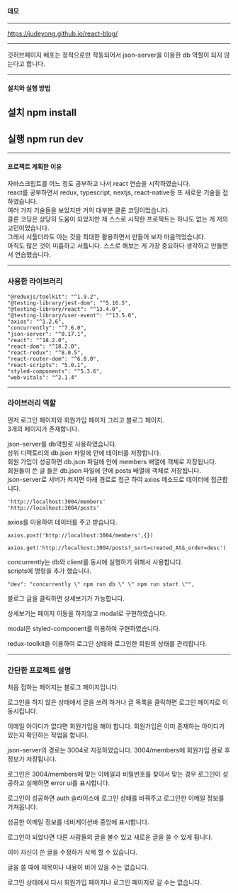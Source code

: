 #### 데모


-----


https://judeyong.github.io/react-blog/


-----


깃허브페이지 배포는 정적으로만 작동되어서 json-server을 이용한 db 역할이 되지 않는다고 합니다.


-----


#### 설치와 실행 방법


## 설치 npm install   
## 실행 npm run dev   


-----


#### 프로젝트 계획한 이유   
자바스크립트를 어느 정도 공부하고 나서 react 연습을 시작하였습니다.   
react를 공부하면서 redux, typescript, nextjs, react-native등 또 새로운 기술을 접하였습니다.   
여러 가지 기술들을 보았지만 거의 대부분 클론 코딩이었습니다.   
클론 코딩은 상당히 도움이 되었지만 제 스스로 시작한 프로젝트는 하나도 없는 게 저의 고민이었습니다.   
그래서 서툴더라도 아는 것을 최대한 활용하면서 만들어 보자 마음먹었습니다.   
아직도 많은 것이 미흡하고 서툽니다. 스스로 해보는 게 가장 중요하다 생각하고 만들면서 연습했습니다.   


-----


### 사용한 라이브러리   

    "@reduxjs/toolkit": "^1.9.2",   
    "@testing-library/jest-dom": "^5.16.5",    
    "@testing-library/react": "^13.4.0",    
    "@testing-library/user-event": "^13.5.0",    
    "axios": "^1.2.6",    
    "concurrently": "^7.6.0",    
    "json-server": "^0.17.1",    
    "react": "^18.2.0",    
    "react-dom": "^18.2.0",    
    "react-redux": "^8.0.5",    
    "react-router-dom": "^6.8.0",    
    "react-scripts": "5.0.1",    
    "styled-components": "^5.3.6",    
    "web-vitals": "^2.1.4"    


-----


### 라이브러리 역할
먼저 로그인 페이지와 회원가입 페이지 그리고 블로그 페이지.   
3개의 페이지가 존재합니다.   

json-server를 db역할로 사용하였습니다.    
상위 디렉토리의 db.json 파일에 안에 데이터를 저장합니다.   
회원 가입이 성공하면 db.json 파일에 안에 members 배열에 객체로 저장됩니다.   
회원들이 쓴 글 들은 db.json 파일에 안에 posts 배열에 객체로 저장됩니다.    
json-server로 서버가 켜지면 아래 경로로 접근 하여 axios 메소드로 데이터에 접근합니다.   
    
    'http://localhost:3004/members'
    'http://localhost:3004/posts'


axios를 이용하여 데이터를 주고 받습니다.   
    
    axios.post('http://localhost:3004/members',{})
    
    axios.get('http://localhost:3004/posts?_sort=created_At&_order=desc')
    
concurrently는 db와 client를 동시에 실행하기 위해서 사용합니다.   
scripts에 명령을 추가 했습니다.

    "dev": "concurrently \" npm run db \" \" npm run start \"",
    
블로그 글을 클릭하면 상세보기가 가능합니다.   

상세보기는 페이지 이동을 하지않고 modal로 구현하였습니다.   

modal은 styled-component를 이용하여 구현하였습니다.   

redux-toolkit을 이용하여 로그인 상태와 로그인한 회원의 상태를 관리합니다.


-----


### 간단한 프로젝트 설명   

처음 접하는 페이지는 블로그 페이지입니다.   

로그인을 하지 않은 상태에서 글을 쓰려 하거나 글 목록을 클릭하면 로그인 페이지로 이동시킵니다.    

이메일 아이디가 없다면 회원가입을 해야 합니다. 회원가입은 이미 존재하는 아이디가 있는지 확인하는 작업을 합니다.   

json-server의 경로는 3004로 지정하였습니다. 3004/members에 회원가입 완료 후 정보가 저장됩니다.    

로그인은 3004/members에 맞는 이메일과 비밀번호를 찾아서 맞는 경우 로그인이 성공하고 실패하면 error ui를 표시합니다.    

로그인이 성공하면 auth 슬라이스에 로그인 상태를 바꿔주고 로그인한 이메일 정보를 가져옵니다.    

성공한 이메일 정보를 네비게이션바 중앙에 표시합니다.     

로그인이 되었다면 다른 사람들의 글을 볼수 있고 새로운 글을 쓸 수 있게 됩니다.     

이미 자신이 쓴 글을 수정하거 삭제 할 수 있습니다.    

글을 쓸 때에 제목이나 내용이 비어 있을 수는 없습니다.   

로그인 상태에서 다시 회원가입 페이지나 로그인 페이지로 갈 수는 없습니다.   

